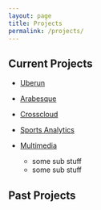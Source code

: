 ```yaml
---
layout: page
title: Projects
permalink: /projects/
---
```

## Current Projects
- [Uberun](/projects/uberun/)
 
- [Arabesque](/projects/arabesque/)
    
- [Crosscloud](/projects/crosscloud/)
   
- [Sports Analytics](/projects/sports/)
  
- [Multimedia](/projects/multimedia/)
  * some sub stuff
  * some sub stuff

## Past Projects

